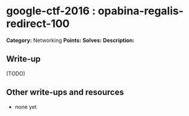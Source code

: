 # google-ctf-2016 : opabina-regalis-redirect-100

**Category:** Networking
**Points:** 
**Solves:** 
**Description:**



## Write-up

(TODO)

## Other write-ups and resources

* none yet
